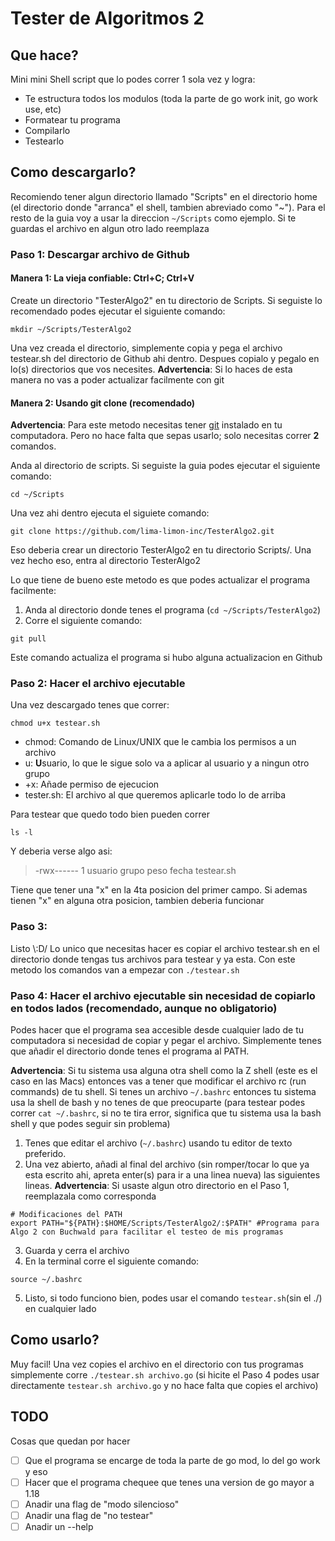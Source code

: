 # Tester de Algoritmos 2
## Que hace?
Mini mini Shell script que lo podes correr 1 sola vez y logra:

- Te estructura todos los modulos (toda la parte de go work init, go work use, etc)
- Formatear tu programa
- Compilarlo
- Testearlo

## Como descargarlo?
Recomiendo tener algun directorio llamado "Scripts" en el directorio home (el directorio donde "arranca" el shell, tambien abreviado como "~"). Para el resto de la guia voy a usar la direccion `~/Scripts` como ejemplo. Si te guardas el archivo en algun otro lado reemplaza
### Paso 1: Descargar archivo de Github
#### Manera 1: La vieja confiable: Ctrl+C; Ctrl+V
Create un directorio "TesterAlgo2" en tu directorio de Scripts. Si seguiste lo recomendado podes ejecutar el siguiente comando:
```
mkdir ~/Scripts/TesterAlgo2
```
Una vez creada el directorio, simplemente copia y pega el archivo testear.sh del directorio de Github ahi dentro. Despues copialo y pegalo en lo(s) directorios que vos necesites. 
**Advertencia**: Si lo haces de esta manera no vas a poder actualizar facilmente con git
#### Manera 2: Usando git clone (recomendado)
**Advertencia**: Para este metodo necesitas tener [git](https://es.wikipedia.org/wiki/Git) instalado en tu computadora. Pero no hace falta que sepas usarlo; solo necesitas correr **2** comandos.

Anda al directorio de scripts. Si seguiste la guia podes ejecutar el siguiente comando:
```
cd ~/Scripts
``` 
Una vez ahi dentro ejecuta el siguiete comando:
```
git clone https://github.com/lima-limon-inc/TesterAlgo2.git
```
Eso deberia crear un directorio TesterAlgo2 en tu directorio Scripts/.
Una vez hecho eso, entra al directorio TesterAlgo2

Lo que tiene de bueno este metodo es que podes actualizar el programa facilmente:
1. Anda al directorio donde tenes el programa (`cd ~/Scripts/TesterAlgo2`)
2. Corre el siguiente comando:
```
git pull
```
Este comando actualiza el programa si hubo alguna actualizacion en Github

### Paso 2: Hacer el archivo ejecutable
Una vez descargado tenes que correr:
```
chmod u+x testear.sh
```
- chmod: Comando de Linux/UNIX que le cambia los permisos a un archivo
- u: **U**suario, lo que le sigue solo va a aplicar al usuario y a ningun otro grupo
- +x: Añade permiso de ejecucion
- tester.sh: El archivo al que queremos aplicarle todo lo de arriba

Para testear que quedo todo bien pueden correr 
```
ls -l
```
Y deberia verse algo asi:
> -rwx------ 1 usuario grupo peso fecha testear.sh

Tiene que tener una "x" en la 4ta posicion del primer campo. Si ademas tienen "x" en alguna otra posicion, tambien deberia funcionar

### Paso 3:
Listo \\:D/
Lo unico que necesitas hacer es copiar el archivo testear.sh en el directorio donde tengas tus archivos para testear y ya esta.
Con este metodo los comandos van a empezar con `./testear.sh`

### Paso 4: Hacer el archivo ejecutable sin necesidad de copiarlo en todos lados (recomendado, aunque no obligatorio)
Podes hacer que el programa sea accesible desde cualquier lado de tu computadora si necesidad de copiar y pegar el archivo.
Simplemente tenes que añadir el directorio donde tenes el programa al PATH.

**Advertencia**: Si tu sistema usa alguna otra shell como la Z shell (este es el caso en las Macs) entonces vas a tener que modificar el archivo rc (run commands) de tu shell. Si tenes un archivo `~/.bashrc` entonces tu sistema usa la shell de bash y no tenes de que preocuparte (para testear podes correr `cat ~/.bashrc`, si no te tira error, significa que tu sistema usa la bash shell y que podes seguir sin problema)

1. Tenes que editar el archivo (`~/.bashrc`) usando tu editor de texto preferido. 
2. Una vez abierto, añadi al final del archivo (sin romper/tocar lo que ya esta escrito ahi, apreta enter(s) para ir a una linea nueva) las siguientes lineas. **Advertencia**: Si usaste algun otro directorio en el Paso 1, reemplazala como corresponda
```
# Modificaciones del PATH 
export PATH="${PATH}:$HOME/Scripts/TesterAlgo2/:$PATH" #Programa para Algo 2 con Buchwald para facilitar el testeo de mis programas
```
3. Guarda y cerra el archivo
4. En la terminal corre el siguiente comando: 
```
source ~/.bashrc
```
5. Listo, si todo funciono bien, podes usar el comando `testear.sh`(sin el ./) en cualquier lado

## Como usarlo?
Muy facil! Una vez copies el archivo en el directorio con tus programas simplemente corre `./testear.sh archivo.go` (si hicite el Paso 4 podes usar directamente `testear.sh archivo.go` y no hace falta que copies el archivo)

## TODO
Cosas que quedan por hacer
- [ ] Que el programa se encarge de toda la parte de go mod, lo del go work y eso
- [ ] Hacer que el programa chequee que tenes una version de go mayor a 1.18
- [ ] Anadir una flag de "modo silencioso"
- [ ] Anadir una flag de "no testear"
- [ ] Anadir un --help
